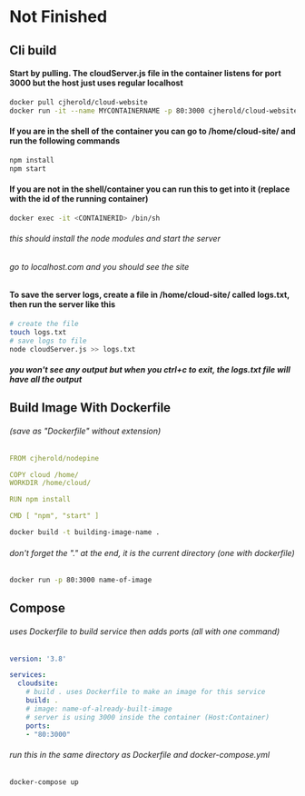 # Not Finished

## Cli build
#### Start by pulling. The cloudServer.js file in the container listens for port 3000 but the host just uses regular localhost
```bash
docker pull cjherold/cloud-website
docker run -it --name MYCONTAINERNAME -p 80:3000 cjherold/cloud-website
```

#### If you are in the shell of the container you can go to /home/cloud-site/ and run the following commands
```bash
npm install
npm start
```

#### If you are not in the shell/container you can run this to get into it (replace <CONTAINERID> with the id of the running container)
```bash
docker exec -it <CONTAINERID> /bin/sh
```
###### this should install the node modules and start the server
###### go to localhost.com and you should see the site 

#### To save the server logs, create a file in /home/cloud-site/ called logs.txt, then run the server like this
```bash
# create the file
touch logs.txt
# save logs to file
node cloudServer.js >> logs.txt
```
##### you won't see any output but when you ctrl+c to exit, the logs.txt file will have all the output









## Build Image With Dockerfile 
###### (save as "Dockerfile" without extension)
```yml
FROM cjherold/nodepine

COPY cloud /home/
WORKDIR /home/cloud/

RUN npm install

CMD [ "npm", "start" ]
```

```bash
docker build -t building-image-name .
```

###### don't forget the "." at the end, it is the current directory (one with dockerfile)
```bash
docker run -p 80:3000 name-of-image
```

## Compose
###### uses Dockerfile to build service then adds ports (all with one command)
```yml
version: '3.8'

services:
  cloudsite:
    # build . uses Dockerfile to make an image for this service
    build: .
    # image: name-of-already-built-image
    # server is using 3000 inside the container (Host:Container)
    ports:
    - "80:3000"
```

###### run this in the same directory as Dockerfile and docker-compose.yml
```bash
docker-compose up
```
    
